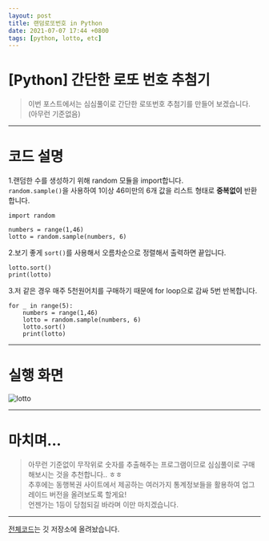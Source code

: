 ```yaml
---
layout: post
title: 랜덤로또번호 in Python
date: 2021-07-07 17:44 +0800
tags: [python, lotto, etc]
---
```


# [Python] 간단한 로또 번호 추첨기  
>이번 포스트에서는 심심풀이로 간단한 로또번호 추첨기를 만들어 보겠습니다. (아무런 기준없음)  

***

# 코드 설명  
1.랜덤한 수를 생성하기 위해 random 모듈을 import합니다.  
`random.sample()`을 사용하여 1이상 46미만의 6개 값을 리스트 형태로 **중복없이** 반환합니다.

```{.python}
import random

numbers = range(1,46)
lotto = random.sample(numbers, 6)
```

2.보기 좋게 `sort()`를 사용해서 오름차순으로 정렬해서 출력하면 끝입니다.

```{.python}
lotto.sort()
print(lotto)
```

3.저 같은 경우 매주 5천원어치를 구매하기 때문에 for loop으로 감싸 5번 반복합니다.

```{.python}
for _ in range(5):
	numbers = range(1,46)
	lotto = random.sample(numbers, 6)
	lotto.sort()
	print(lotto)
```

***

# 실행 화면  
![lotto](https://user-images.githubusercontent.com/23252539/124728407-882a9c80-df4a-11eb-8a54-ff92eb2e6c83.jpeg)

***

# 마치며...
>아무런 기준없이 무작위로 숫자를 추출해주는 프로그램이므로 심심풀이로 구매해보시는 것을 추천합니다.. ㅎㅎ  
추후에는 동행복권 사이트에서 제공하는 여러가지 통계정보들을 활용하여 업그레이드 버전을 올려보도록 할게요!  
언젠가는 1등이 당첨되길 바라며 이만 마치겠습니다.

***

[전체코드](https://github.com/MsWoo/Python/blob/main/lotto/lotto.py)는 깃 저장소에 올려놨습니다.